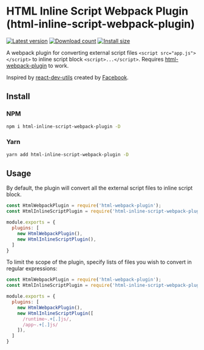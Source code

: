# HTML Inline Script Webpack Plugin (html-inline-script-webpack-plugin)

[![Latest version](https://img.shields.io/github/v/release/icelam/html-inline-script-webpack-plugin.svg?sort=semver&label=latest)](https://github.com/icelam/html-inline-script-webpack-plugin/releases)
[![Download count](https://img.shields.io/npm/dm/html-inline-script-webpack-plugin)](https://www.npmjs.com/package/html-inline-script-webpack-plugin)
[![Install size](https://packagephobia.com/badge?p=html-inline-script-webpack-plugin)](https://packagephobia.com/result?p=html-inline-script-webpack-plugin)
<!--[![Package quality](https://npm.packagequality.com/shield/html-inline-script-webpack-plugin.svg)](https://packagequality.com/#?package=html-inline-script-webpack-plugin)-->

A webpack plugin for converting external script files `<script src="app.js"></script>` to inline script block `<script>...</script>`. Requires [html-webpack-plugin](https://github.com/jantimon/html-webpack-plugin) to work.

Inspired by [react-dev-utils](https://github.com/facebook/create-react-app/blob/master/packages/react-dev-utils/InlineChunkHtmlPlugin.js) created by [Facebook](https://github.com/facebook/).

## Install
### NPM
```bash
npm i html-inline-script-webpack-plugin -D
```
### Yarn
```bash
yarn add html-inline-script-webpack-plugin -D
```

## Usage
By default, the plugin will convert all the external script files to inline script block.
```js
const HtmlWebpackPlugin = require('html-webpack-plugin');
const HtmlInlineScriptPlugin = require('html-inline-script-webpack-plugin');

module.exports = {
  plugins: [
    new HtmlWebpackPlugin(),
    new HtmlInlineScriptPlugin(),
  ]
}
```

To limit the scope of the plugin, specify lists of files you wish to convert in regular expressions:
```js
const HtmlWebpackPlugin = require('html-webpack-plugin');
const HtmlInlineScriptPlugin = require('html-inline-script-webpack-plugin');

module.exports = {
  plugins: [
    new HtmlWebpackPlugin(),
    new HtmlInlineScriptPlugin([
      /runtime~.+[.]js/,
      /app~.+[.]js/
    ]),
  ]
}
```
